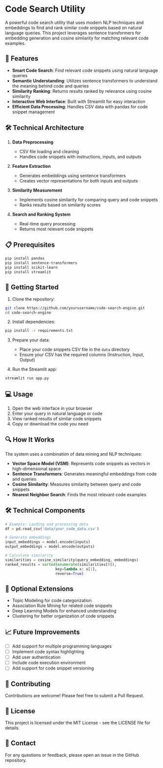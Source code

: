 # Code Search Utility

A powerful code search utility that uses modern NLP techniques and embeddings to find and rank similar code snippets based on natural language queries. This project leverages sentence transformers for embedding generation and cosine similarity for matching relevant code examples.

## 🚀 Features

- **Smart Code Search**: Find relevant code snippets using natural language queries
- **Semantic Understanding**: Utilizes sentence transformers to understand the meaning behind code and queries
- **Similarity Ranking**: Returns results ranked by relevance using cosine similarity
- **Interactive Web Interface**: Built with Streamlit for easy interaction
- **Efficient Data Processing**: Handles CSV data with pandas for code snippet management

## 🛠️ Technical Architecture

1. **Data Preprocessing**
   - CSV file loading and cleaning
   - Handles code snippets with instructions, inputs, and outputs

2. **Feature Extraction**
   - Generates embeddings using sentence transformers
   - Creates vector representations for both inputs and outputs

3. **Similarity Measurement**
   - Implements cosine similarity for comparing query and code snippets
   - Ranks results based on similarity scores

4. **Search and Ranking System**
   - Real-time query processing
   - Returns most relevant code snippets

## 📋 Prerequisites

```bash
pip install pandas
pip install sentence-transformers
pip install scikit-learn
pip install streamlit
```

## 🚀 Getting Started

1. Clone the repository:
```bash
git clone https://github.com/yourusername/code-search-engine.git
cd code-search-engine
```

2. Install dependencies:
```bash
pip install -r requirements.txt
```

3. Prepare your data:
   - Place your code snippets CSV file in the `data` directory
   - Ensure your CSV has the required columns (Instruction, Input, Output)

4. Run the Streamlit app:
```bash
streamlit run app.py
```

## 💻 Usage

1. Open the web interface in your browser
2. Enter your query in natural language or code
3. View ranked results of similar code snippets
4. Copy or download the code you need

## 🔍 How It Works

The system uses a combination of data mining and NLP techniques:

- **Vector Space Model (VSM)**: Represents code snippets as vectors in high-dimensional space
- **Sentence Transformers**: Generates meaningful embeddings from code and queries
- **Cosine Similarity**: Measures similarity between query and code snippets
- **Nearest Neighbor Search**: Finds the most relevant code examples

## 🛠️ Technical Components

```python
# Example: Loading and processing data
df = pd.read_csv('data/your_code_data.csv')

# Generate embeddings
input_embeddings = model.encode(inputs)
output_embeddings = model.encode(outputs)

# Calculate similarity
similarities = cosine_similarity(query_embedding, embeddings)
ranked_results = sorted(enumerate(similarities[0]), 
                       key=lambda x: x[1], 
                       reverse=True)
```

## 🔧 Optional Extensions

- Topic Modeling for code categorization
- Association Rule Mining for related code snippets
- Deep Learning Models for enhanced understanding
- Clustering for better organization of code snippets

## 📈 Future Improvements

- [ ] Add support for multiple programming languages
- [ ] Implement code syntax highlighting
- [ ] Add user authentication
- [ ] Include code execution environment
- [ ] Add support for code snippet versioning

## 🤝 Contributing

Contributions are welcome! Please feel free to submit a Pull Request.

## 📝 License

This project is licensed under the MIT License - see the LICENSE file for details.

## 📧 Contact

For any questions or feedback, please open an issue in the GitHub repository.
